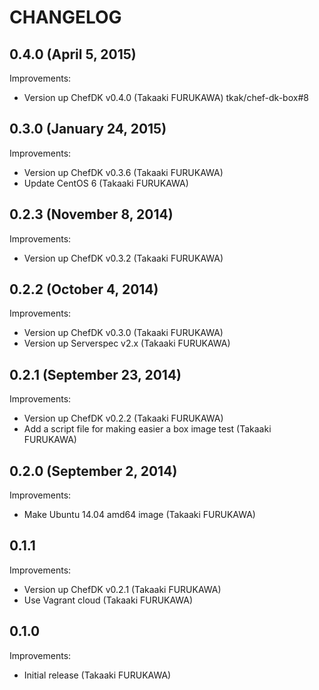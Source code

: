CHANGELOG
=========

## 0.4.0 (April 5, 2015)

Improvements:

  - Version up ChefDK v0.4.0 (Takaaki FURUKAWA) tkak/chef-dk-box#8


## 0.3.0 (January 24, 2015)

Improvements:

  - Version up ChefDK v0.3.6 (Takaaki FURUKAWA)
  - Update CentOS 6 (Takaaki FURUKAWA)


## 0.2.3 (November 8, 2014)

Improvements:

  - Version up ChefDK v0.3.2 (Takaaki FURUKAWA)


## 0.2.2 (October 4, 2014)

Improvements:

  - Version up ChefDK v0.3.0 (Takaaki FURUKAWA)
  - Version up Serverspec v2.x (Takaaki FURUKAWA)


## 0.2.1 (September 23, 2014)

Improvements:

  - Version up ChefDK v0.2.2 (Takaaki FURUKAWA)
  - Add a script file for making easier a box image test (Takaaki FURUKAWA)


## 0.2.0 (September 2, 2014)

Improvements:

  - Make Ubuntu 14.04 amd64 image (Takaaki FURUKAWA)


## 0.1.1

Improvements:

  - Version up ChefDK v0.2.1 (Takaaki FURUKAWA)
  - Use Vagrant cloud (Takaaki FURUKAWA)


## 0.1.0

Improvements:

  - Initial release (Takaaki FURUKAWA)

